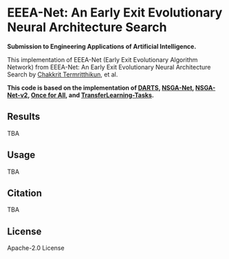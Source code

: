 
# EEEA-Net: An Early Exit Evolutionary Neural Architecture Search

**Submission to Engineering Applications of Artificial Intelligence.**

This implementation of EEEA-Net (Early Exit Evolutionary Algorithm Network) from EEEA-Net: An Early Exit Evolutionary Neural Architecture Search by [Chakkrit Termritthikun](https://chakkritte.github.io/cv/), et al.

**This code is based on the implementation of  [DARTS](https://github.com/quark0/darts), [NSGA-Net](https://github.com/ianwhale/nsga-net), [NSGA-Net-v2](https://github.com/mikelzc1990/nsganetv2), [Once for All](https://github.com/mit-han-lab/once-for-all), and [TransferLearning-Tasks](https://github.com/EMI-Group/TransferLearning-Tasks).**

## Results

TBA

## Usage

TBA

## Citation

TBA

## License 

Apache-2.0 License
